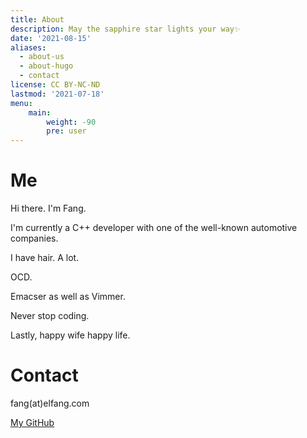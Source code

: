 ```yaml
---
title: About
description: May the sapphire star lights your way✨
date: '2021-08-15'
aliases:
  - about-us
  - about-hugo
  - contact
license: CC BY-NC-ND
lastmod: '2021-07-18'
menu:
    main: 
        weight: -90
        pre: user
---
```


# Me

Hi there. I'm Fang.

I'm currently a C++ developer with one of the well-known automotive companies.

I have hair. A lot.

OCD.

Emacser as well as Vimmer.

Never stop coding.

Lastly, happy wife happy life.

# Contact

fang(at)elfang.com

[My GitHub][github]

[github]: https://github.com/peromage
